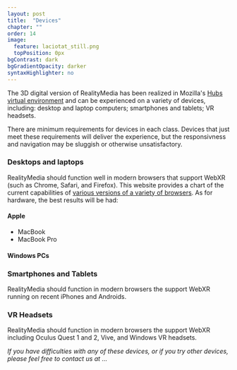 ```yaml
---
layout: post
title:  "Devices"
chapter: ""
order: 14
image:
  feature: laciotat_still.png
  topPosition: 0px
bgContrast: dark
bgGradientOpacity: darker
syntaxHighlighter: no
---
```

The 3D digital version of RealityMedia has been realized in Mozilla's <a href="https://hubs.mozilla.com">Hubs virtual environment</a> and can be experienced on a variety of devices, including: desktop and laptop computers; smartphones and tablets; VR headsets. 

There are minimum requirements for devices in each class. Devices that just meet these requirements will deliver the experience, but the responsivness and navigation may be sluggish or otherwise unsatisfactory. 
<h3>Desktops and laptops</h3>

RealityMedia should function well in modern browsers that support WebXR (such as Chrome, Safari, and Firefox). This website provides a chart of the current capabilities of <a href="https://caniuse.com/?search=webxr" target="blank">various versions of a variety of browsers</a>.
As for hardware, the best results will be had:

<h4>Apple</h4>

- MacBook
- MacBook Pro

<h4>Windows PCs</h4>

<h3>Smartphones and Tablets</h3>
RealityMedia should function in modern browsers the support WebXR running on recent iPhones and Androids. 

<h3>VR Headsets</h3>
RealityMedia should function in modern browsers the support WebXR including Oculus Quest 1 and 2, Vive, and Windows VR headsets. 


*If you have difficulties with any of these devices, or if you try other devices, please feel free to contact us at ...*
